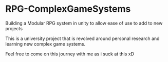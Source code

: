 # RPG-ComplexGameSystems
Building a Modular RPG system in unity to allow ease of use to add to new projects

This is a university project that is revolved around personal research and learning new complex game systems.

Feel free to come on this journey with me as i suck at this xD
